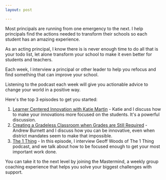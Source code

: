 ```yaml
---
layout: post

---
```

Most principals are running from one emergency to the next. I help principals find the actions needed to transform their schools so each student has an amazing experience.

As an acting principal, I know there is is never enough time to do all that is your todo list, let alone transform your school to make it even better for students and teachers.

Each week, I interview a principal or other leader to help you refocus and find something that can improve your school.

Listening to the podcast each week will give you actionable advice to change your world in a positive way.

Here's the top 3 episodes to get you started:

1.  [Learner Centered Innovation with Katie Martin](/transformative-principal-with-jethro-jones/learner-centered-innovation-with-katie-martin-transformative-principal-241) - Katie and I discuss how to make your innovations more focused on the students. It's a powerful discussion.
2.  [Creating a Gradeless Classroom when Grades are Still Required](/transformative-principal-with-jethro-jones/creating-a-gradeless-math-classroom-when-grades-are-still-required-with-andrew-burnett-transformative-principal-231) - Andrew Burnett and I discuss how you can be innovative, even when district mandates seem to make that impossible.
3.  [The 1 Thing](http://static1.squarespace.com/static/4fffa949e4b0b4590d67b4e7/5e4b71b14849d23c8fa36d80/5e4b722b4849d23c8fa37798/1582002731915/episode1045?format=original) - In this episode, I interview Geoff Woods of The 1 Thing podcast, and we talk about how to be focused enough to get your most important work done.

You can take it to the next level by joining the Mastermind, a weekly group coaching experience that helps you solve your biggest challenges with support.